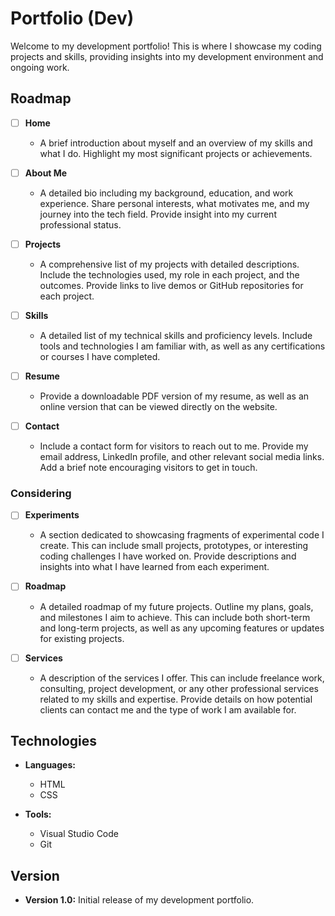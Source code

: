 # Portfolio (Dev)

Welcome to my development portfolio! This is where I showcase my coding projects and skills, providing insights into my development environment and ongoing work.

## Roadmap

- [ ] **Home**

  - A brief introduction about myself and an overview of my skills and what I do. Highlight my most significant projects or achievements.

- [ ] **About Me**

  - A detailed bio including my background, education, and work experience. Share personal interests, what motivates me, and my journey into the tech field. Provide insight into my current professional status.

- [ ] **Projects**

  - A comprehensive list of my projects with detailed descriptions. Include the technologies used, my role in each project, and the outcomes. Provide links to live demos or GitHub repositories for each project.

- [ ] **Skills**

  - A detailed list of my technical skills and proficiency levels. Include tools and technologies I am familiar with, as well as any certifications or courses I have completed.

- [ ] **Resume**

  - Provide a downloadable PDF version of my resume, as well as an online version that can be viewed directly on the website.

- [ ] **Contact**
  - Include a contact form for visitors to reach out to me. Provide my email address, LinkedIn profile, and other relevant social media links. Add a brief note encouraging visitors to get in touch.

### Considering

- [ ] **Experiments**

  - A section dedicated to showcasing fragments of experimental code I create. This can include small projects, prototypes, or interesting coding challenges I have worked on. Provide descriptions and insights into what I have learned from each experiment.

- [ ] **Roadmap**

  - A detailed roadmap of my future projects. Outline my plans, goals, and milestones I aim to achieve. This can include both short-term and long-term projects, as well as any upcoming features or updates for existing projects.

- [ ] **Services**
  - A description of the services I offer. This can include freelance work, consulting, project development, or any other professional services related to my skills and expertise. Provide details on how potential clients can contact me and the type of work I am available for.

## Technologies

- **Languages:**

  - HTML
  - CSS

- **Tools:**
  - Visual Studio Code
  - Git

## Version

- **Version 1.0:** Initial release of my development portfolio.
